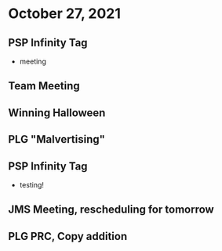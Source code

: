 # October 27, 2021

## PSP Infinity Tag
- meeting

## Team Meeting

## Winning Halloween

## PLG "Malvertising"

## PSP Infinity Tag
- testing!

## JMS Meeting, rescheduling for tomorrow

## PLG PRC, Copy addition
